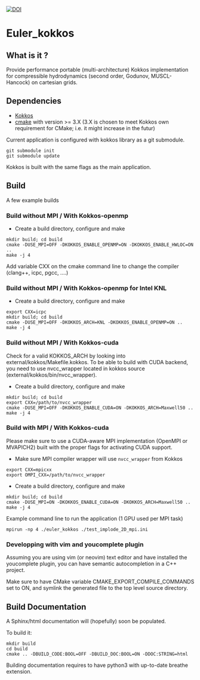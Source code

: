 [![DOI](https://zenodo.org/badge/168991445.svg)](https://zenodo.org/badge/latestdoi/168991445)

# Euler_kokkos

## What is it ?

Provide performance portable (multi-architecture) Kokkos implementation for compressible hydrodynamics (second order, Godunov, MUSCL-Hancock) on cartesian grids.

## Dependencies

* [Kokkos](https://github.com/kokkos/kokkos)
* [cmake](https://cmake.org/) with version >= 3.X (3.X is chosen to meet Kokkos own requirement for CMake; i.e. it might increase in the futur)
   
Current application is configured with kokkos library as a git submodule.

```shell
git submodule init
git submodule update
```

Kokkos is built with the same flags as the main application.

## Build

A few example builds

### Build without MPI / With Kokkos-openmp

* Create a build directory, configure and make

```shell
mkdir build; cd build
cmake -DUSE_MPI=OFF -DKOKKOS_ENABLE_OPENMP=ON -DKOKKOS_ENABLE_HWLOC=ON ..
make -j 4
```

Add variable CXX on the cmake command line to change the compiler (clang++, icpc, pgcc, ....)

### Build without MPI / With Kokkos-openmp for Intel KNL

* Create a build directory, configure and make

```shell
export CXX=icpc
mkdir build; cd build
cmake -DUSE_MPI=OFF -DKOKKOS_ARCH=KNL -DKOKKOS_ENABLE_OPENMP=ON ..
make -j 4
```

### Build without MPI / With Kokkos-cuda

Check for a valid KOKKOS_ARCH by looking into external/kokkos/Makefile.kokkos.
To be able to build with CUDA backend, you need to use nvcc_wrapper located in
kokkos source (external/kokkos/bin/nvcc_wrapper).

* Create a build directory, configure and make

```shell
mkdir build; cd build
export CXX=/path/to/nvcc_wrapper
cmake -DUSE_MPI=OFF -DKOKKOS_ENABLE_CUDA=ON -DKOKKOS_ARCH=Maxwell50 ..
make -j 4
```

### Build with MPI / With Kokkos-cuda


Please make sure to use a CUDA-aware MPI implementation (OpenMPI or MVAPICH2) built with the proper flags for activating CUDA support.


* Make sure MPI compiler wrapper will use `nvcc_wrapper` from Kokkos

```shell
export CXX=mpicxx 
export OMPI_CXX=/path/to/nvcc_wrapper
```

* Create a build directory, configure and make

```shell
mkdir build; cd build
cmake -DUSE_MPI=ON -DKOKKOS_ENABLE_CUDA=ON -DKOKKOS_ARCH=Maxwell50 ..
make -j 4
```

Example command line to run the application (1 GPU used per MPI task)

```shell
mpirun -np 4 ./euler_kokkos ./test_implode_2D_mpi.ini
```

### Developping with vim and youcomplete plugin

Assuming you are using vim (or neovim) text editor and have installed the youcomplete plugin, you can have
semantic autocompletion in a C++ project.

Make sure to have CMake variable CMAKE_EXPORT_COMPILE_COMMANDS set to ON, and symlink the generated file to the top level
source directory.

## Build Documentation

A Sphinx/html documentation will (hopefully) soon be populated.

To build it:

``` shell
mkdir build
cd build
cmake .. -DBUILD_CODE:BOOL=OFF -DBUILD_DOC:BOOL=ON -DDOC:STRING=html
```

Building documentation requires to have python3 with up-to-date breathe extension.
